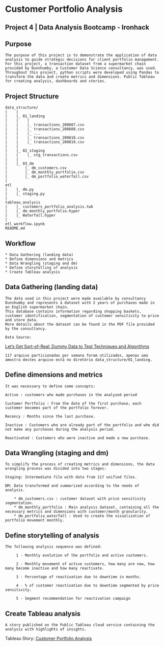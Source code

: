 # Customer Portfolio Analysis
## Project 4 | Data Analysis Bootcamp - Ironhack

## Purpose

    The purpose of this project is to demonstrate the application of data analysis to guide strategic decisions for client portfolio management.
    For this project, a transaction dataset from a supermarket chain provided by Dunnhumby, a Customer Data Science consultancy, was used.
    Throughout this project, python scripts were developed using Pandas to transform the data and create metrics and dimensions. Public Tableau for creating analysis, dashboards and stories.


## Project Structure

    data_structure/
    |    |
    |    |_ 01_landing
    |    |    |
    |    |    |_ transactions_200607.csv
    |    |    |_ transactions_200608.csv
    |    |    |_ ...
    |    |    |_ transactions_200818.csv
    |    |    |_ transactions_200819.csv
    |    |
    |    |_ 02_staging
    |    |    |_ stg_transactions.csv
    |    |    
    |    |_ 03_dm
    |        |_ dm_customers.csv
    |        |_ dm_monthly_portfolio.csv
    |        |_ dm_portfolio_waterfall.csv
    |        
    etl
    |    |_ dm.py
    |    |_ staging.py
    |
    tableau_analysis
    |    |_ customers_portfolio_analysis.twb
    |    |_ dm_monthly_portfolio.hyper
    |    |_ Waterfall.hyper
    |
    etl_workflow.ipynb
    README.md

## Workflow

    * Data Gathering (landing data)
    * Define dimensions and metrics
    * Data Wrangling (staging and dm)
    * Define storytelling of analysis 
    * Create Tableau analysis

## Data Gathering (landing data)
    
    The data used in this project were made available by consultancy Dunnhumby and represents a dataset with 2 years of purchases made in an English supermarket chain.
    This database contains information regarding shopping baskets, customer identification, segmentation of customer sensitivity to price and store data.
    More details about the dataset can be found in the PDF file provided by the consultancy.
    
    Data Source:
[Let’s Get Sort-of-Real: Dummy Data to Test Techniques and Algorithms](https://www.dunnhumby.com/careers/engineering/sourcefiles)
    
    117 arquivo particionadas por semana foram utilizados, apenas uma amostra destes arquivo está no diretório data_structure/01_landing.

## Define dimensions and metrics

    It was necessary to define some concepts:
    
    Active : customers who made purchases in the analyzed period
    
    Customer Portfolio : From the date of the first purchase, each customer becomes part of the portfolio forever.
    
    Recency : Months since the last purchase.
    
    Inactive : Customers who are already part of the portfolio and who did not make any purchases during the analysis period.
    
    Reactivated : Customers who were inactive and made a new purchase.

## Data Wrangling (staging and dm)

    To simplify the process of creating metrics and dimensions, the data wrangling process was divided into two stages:
    
    Staging: Intermediate file with data from 117 unified files.
    
    DM: Data transformed and summarized according to the needs of analysis.

        * dm_customers.csv : customer dataset with price sensitivity segmentation.
        * dm_monthly_portfolio : Main analysis dataset, containing all the necessary metrics and dimensions with customer/month granularity.
        * dm_portfolio_waterfall : Used to create the visualization of portfolio movement monthly.

## Define storytelling of analysis

    The following analysis sequence was defined:

         1 - Monthly evolution of the portfolio and active customers.
    
         2 - Monthly movement of active customers, how many are new, how many become inactive and how many reactivate.
    
         3 - Percentage of reactivation due to downtime in months.
    
         4 - % of customer reactivation due to downtime segmented by price sensitivity.
    
         5 - Segment recommendation for reactivation campaign

## Create Tableau analysis

    A story published on the Public Tableau cloud service containing the analysis with highlights of insights.

Tableau Story:
[Customer Portfolio Analysis](https://public.tableau.com/profile/psmorelli#!/vizhome/customers_portfolio_analysis/CustomerPortfolioAnalysis)

    